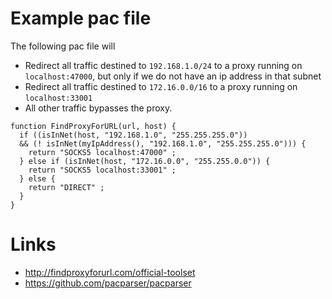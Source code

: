 # Example pac file

The following pac file will

- Redirect all traffic destined to `192.168.1.0/24` to a proxy running on `localhost:47000`, but only if we do not have an ip address in that subnet
- Redirect all traffic destined to `172.16.0.0/16` to a proxy running on `localhost:33001`
- All other traffic bypasses the proxy.

```
function FindProxyForURL(url, host) {
  if ((isInNet(host, "192.168.1.0", "255.255.255.0"))
  && (! isInNet(myIpAddress(), "192.168.1.0", "255.255.255.0"))) {
    return "SOCKS5 localhost:47000" ;
  } else if (isInNet(host, "172.16.0.0", "255.255.0.0")) {
    return "SOCKS5 localhost:33001" ;
  } else {
    return "DIRECT" ;
  }
}
```

# Links

- <http://findproxyforurl.com/official-toolset>
- <https://github.com/pacparser/pacparser>
